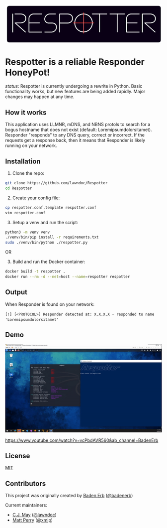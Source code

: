 ![respotterLogo](./assets/respotter_logo.png)

# Respotter is a reliable Responder HoneyPot!

*status*: Respotter is currently undergoing a rewrite in Python. Basic functionality works, but new features are being added rapidly. Major changes may happen at any time.

## How it works
This application uses LLMNR, mDNS, and NBNS protols to search for a bogus hostname that does not exist (default: Loremipsumdolorsitamet). Responder "responds" to any DNS query, correct or incorrect. If the requests get a response back, then it means that Responder is likely running on your network. 

## Installation
1. Clone the repo:
```bash
git clone https://github.com/lawndoc/Respotter
cd Respotter
```

2. Create your config file:
```bash
cp respotter.conf.template respotter.conf
vim respotter.conf
```

3. Setup a venv and run the script:
```bash
python3 -m venv venv
./venv/bin/pip install -r requirements.txt
sudo ./venv/bin/python ./respotter.py
```

OR

3. Build and run the Docker container:
```bash
docker build -t respotter .
docker run --rm -d --net=host --name=respotter respotter
```

## Output
When Responder is found on your network:

`[!] [<PROTOCOL>] Responder detected at: X.X.X.X - responded to name 'Loremipsumdolorsitamet'`

## Demo

![demo gif](./assets/respotter_demo.gif)

https://www.youtube.com/watch?v=vcPbdAVR560&ab_channel=BadenErb


## License

[MIT](https://choosealicense.com/licenses/mit/) 

## Contributors

This project was originally created by [Baden Erb](https://badenerb.com) ([@badenerb](https://github.com/badenerb))

Current maintainers:
* [C.J. May](https://cjmay.info) ([@lawndoc](https://github.com/lawndoc))
* [Matt Perry]() ([@xmjp](https://github.com/xmjp))
